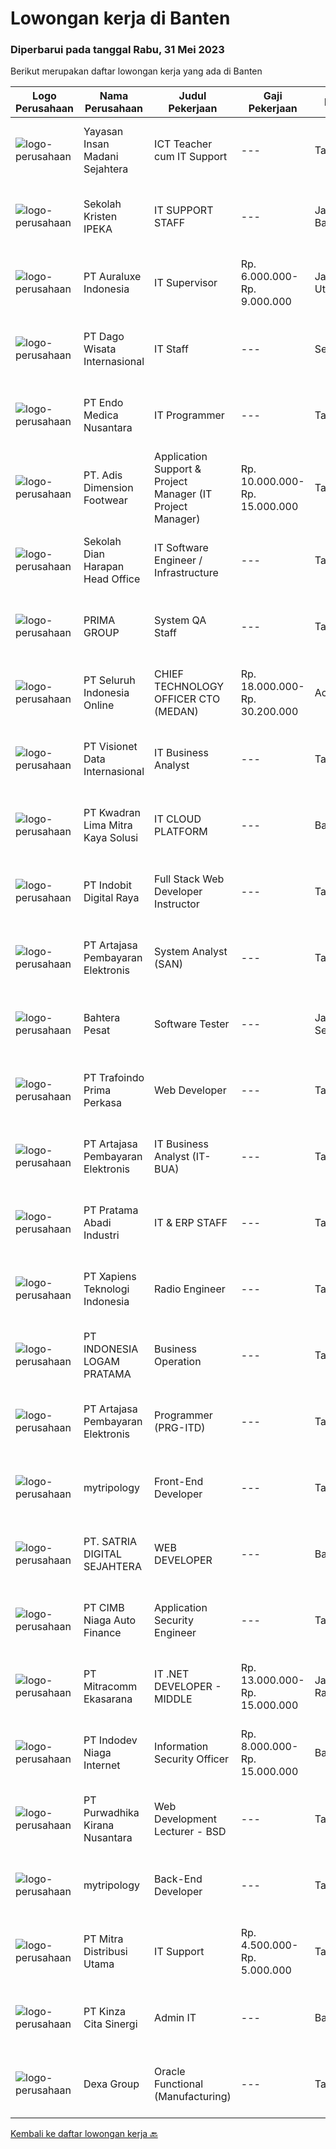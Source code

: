 
  # Lowongan kerja di Banten

  ### Diperbarui pada tanggal Rabu, 31 Mei 2023

  Berikut merupakan daftar lowongan kerja yang ada di Banten

  |Logo Perusahaan | Nama Perusahaan | Judul Pekerjaan | Gaji Pekerjaan | Lokasi | Deskripsi | Tanggal diunggah | Pranala |
  | -------------- | --------------- | --------------- | --------- | --------- | -------------- | ------- | ----------- |
  |![logo-perusahaan](https://image-service-cdn.seek.com.au/953291666271529ba2ab549b7575912b2c815c79/ee4dce1061f3f616224767ad58cb2fc751b8d2dc)|Yayasan Insan Madani Sejahtera|ICT Teacher cum IT Support|---|Tangerang|Responsibilities: Understand and implement the vision and mission of the school into lesson plans, work plans and assessment plans. Implement...|Selasa, 30 Mei 2023|https://www.jobstreet.co.id/id/job/ict-teacher-cum-it-support-4353129?token=0~b1b18958-671c-41c6-8715-fb4143d0bec4&sectionRank=1&jobId=jobstreet-id-job-4353129|
|![logo-perusahaan](https://image-service-cdn.seek.com.au/c6a5968ea0c6b8e89e9a3d86bd012a43037a2d48/ee4dce1061f3f616224767ad58cb2fc751b8d2dc)|Sekolah Kristen IPEKA|IT SUPPORT STAFF|---|Jakarta Barat|Requirements:  Bachelor’s degree in Electrical Engineering / Informatics Maximum age of 30 years old Minimum 1-year experience in the relevant...|Rabu, 31 Mei 2023|https://www.jobstreet.co.id/id/job/it-support-staff-4354324?token=0~b1b18958-671c-41c6-8715-fb4143d0bec4&sectionRank=2&jobId=jobstreet-id-job-4354324|
|![logo-perusahaan](https://i.ibb.co/sqvTCh9/112815900-stock-vector-no-image-available-icon-flat-vector.webp)|PT Auraluxe Indonesia|IT Supervisor|Rp. 6.000.000-Rp. 9.000.000|Jakarta Utara|Kualifikasi: ​Pendidikan minimal S1 Jurusan Teknik (Teknik Informatika /Sistem Informasi). Berpengalaman dalam menangani sistem IT internal, khususnya...|Rabu, 31 Mei 2023|https://www.jobstreet.co.id/id/job/it-supervisor-4354161?token=0~b1b18958-671c-41c6-8715-fb4143d0bec4&sectionRank=3&jobId=jobstreet-id-job-4354161|
|![logo-perusahaan](https://image-service-cdn.seek.com.au/d080c4a3f749a32086657040e2f3f6aaaaea9a0b/ee4dce1061f3f616224767ad58cb2fc751b8d2dc)|PT Dago Wisata Internasional|IT Staff|---|Serang|Responsibilities: Planning, developing, and monitoring IT work programs  Troubleshoot and repair technical problems or issues related to computer...|Senin, 29 Mei 2023|https://www.jobstreet.co.id/id/job/it-staff-1035968715?token=0~b1b18958-671c-41c6-8715-fb4143d0bec4&sectionRank=4&jobId=jobstreet-id-job-1035968715|
|![logo-perusahaan](https://image-service-cdn.seek.com.au/ea5628ca3d1d608f5a10d25b6bcfb396c4c72b03/ee4dce1061f3f616224767ad58cb2fc751b8d2dc)|PT Endo Medica Nusantara|IT Programmer|---|Tangerang|- Melakukan perencanaan dan merancang struktur hingga tampilan program - Mengelola sistem database - Melakukan maintenance sistem operasi - Mengelola...|Selasa, 30 Mei 2023|https://www.jobstreet.co.id/id/job/it-programmer-1035932975?token=0~b1b18958-671c-41c6-8715-fb4143d0bec4&sectionRank=5&jobId=jobstreet-id-job-1035932975|
|![logo-perusahaan](https://image-service-cdn.seek.com.au/f7fd64c403271537abb970960363d9ac3f6e6dc7/ee4dce1061f3f616224767ad58cb2fc751b8d2dc)|PT. Adis Dimension Footwear|Application Support & Project Manager (IT Project Manager)|Rp. 10.000.000-Rp. 15.000.000|Tangerang|Requirements: Having safety awareness Minimum Bachelor's Degree of Information System/Informatics engineering or related Minimum 5 years experience as...|Selasa, 30 Mei 2023|https://www.jobstreet.co.id/id/job/application-support-project-manager-it-project-manager-4352619?token=0~b1b18958-671c-41c6-8715-fb4143d0bec4&sectionRank=6&jobId=jobstreet-id-job-4352619|
|![logo-perusahaan](https://i.ibb.co/sqvTCh9/112815900-stock-vector-no-image-available-icon-flat-vector.webp)|Sekolah Dian Harapan Head Office|IT Software Engineer / Infrastructure|---|Tangerang|IT Software Engineer Familiar with PHP laravel, Mysql, vue.js Having knowledge in web technology (HTML, CSS, Javascript) Placement in Karawaci,...|Rabu, 31 Mei 2023|https://www.jobstreet.co.id/id/job/it-software-engineer-infrastructure-4354311?token=0~b1b18958-671c-41c6-8715-fb4143d0bec4&sectionRank=7&jobId=jobstreet-id-job-4354311|
|![logo-perusahaan](https://image-service-cdn.seek.com.au/e0f7552cee29bad642f1b9e6ae1eba58c09d34fe/ee4dce1061f3f616224767ad58cb2fc751b8d2dc)|PRIMA GROUP|System QA Staff|---|Tangerang|Kualifikasi: Usia Maksimal 30 Tahun Pendidikan S1 dari Jurusan Teknik Informatika/Sistem Informasi, IPK Minimal 2.80 Memiliki Pengalaman sebagai...|Selasa, 30 Mei 2023|https://www.jobstreet.co.id/id/job/system-qa-staff-4353591?token=0~b1b18958-671c-41c6-8715-fb4143d0bec4&sectionRank=8&jobId=jobstreet-id-job-4353591|
|![logo-perusahaan](https://image-service-cdn.seek.com.au/c768f0670f8f8212da7de609b6af9d0b2e5134cc/ee4dce1061f3f616224767ad58cb2fc751b8d2dc)|PT Seluruh Indonesia Online|CHIEF TECHNOLOGY OFFICER CTO (MEDAN)|Rp. 18.000.000-Rp. 30.200.000|Aceh|Memiliki pengalaman leadership sebagai Manager sebelumnya.Back End Engineer1. Memiliki pengalaman dalam membangun RESTful APIs2. Menguasai bahasa...|Senin, 29 Mei 2023|https://www.jobstreet.co.id/id/job/chief-technology-officer-cto-medan-4350731?token=0~b1b18958-671c-41c6-8715-fb4143d0bec4&sectionRank=9&jobId=jobstreet-id-job-4350731|
|![logo-perusahaan](https://image-service-cdn.seek.com.au/84d23b3586ee4efd70ea62878095fcc6b1639e33/ee4dce1061f3f616224767ad58cb2fc751b8d2dc)|PT Visionet Data Internasional|IT Business Analyst|---|Tangerang|Job description &amp; requirementsJob Descriptions: Gather insight from corporate executive about business needs and future growth Ensure applications...|Selasa, 30 Mei 2023|https://www.jobstreet.co.id/id/job/it-business-analyst-1035773391?token=0~b1b18958-671c-41c6-8715-fb4143d0bec4&sectionRank=10&jobId=jobstreet-id-job-1035773391|
|![logo-perusahaan](https://image-service-cdn.seek.com.au/c01242fe4e8e9c067ea4c8b81e3dbae691cb72c5/ee4dce1061f3f616224767ad58cb2fc751b8d2dc)|PT Kwadran Lima Mitra Kaya Solusi|IT CLOUD PLATFORM|---|Banten|Familiar with IT Cloud Platform Print driver / que Administration on Windows Server Requirement:1. Have a bachelor's degree in Information Technology...|Selasa, 30 Mei 2023|https://www.jobstreet.co.id/id/job/it-cloud-platform-1035983929?token=0~b1b18958-671c-41c6-8715-fb4143d0bec4&sectionRank=11&jobId=jobstreet-id-job-1035983929|
|![logo-perusahaan](https://image-service-cdn.seek.com.au/50a600465d93b49fcc3239acb81b0c453ba95dad/ee4dce1061f3f616224767ad58cb2fc751b8d2dc)|PT Indobit Digital Raya|Full Stack Web Developer Instructor|---|Tangerang|Job description &amp; requirementsJob descriptionAt Bitlabs we aim to transform lives through work-relevant Learning in Digital and Data. We teach...|Selasa, 30 Mei 2023|https://www.jobstreet.co.id/id/job/full-stack-web-developer-instructor-1035794339?token=0~b1b18958-671c-41c6-8715-fb4143d0bec4&sectionRank=12&jobId=jobstreet-id-job-1035794339|
|![logo-perusahaan](https://image-service-cdn.seek.com.au/55aded1287383eeeb6207d2664b4836add413aaf/ee4dce1061f3f616224767ad58cb2fc751b8d2dc)|PT Artajasa Pembayaran Elektronis|System Analyst (SAN)|---|Tangerang|Analisa sistem untuk transaksional, sistem back office dan frontend Melaksanakan, menganalisa dan mengawasi research &amp; development Analisa...|Selasa, 30 Mei 2023|https://www.jobstreet.co.id/id/job/system-analyst-san-4353808?token=0~b1b18958-671c-41c6-8715-fb4143d0bec4&sectionRank=13&jobId=jobstreet-id-job-4353808|
|![logo-perusahaan](https://image-service-cdn.seek.com.au/ecda16622013887b9b71a3abcef092801fd93d55/ee4dce1061f3f616224767ad58cb2fc751b8d2dc)|Bahtera Pesat|Software Tester|---|Jakarta Selatan|Kriteria : Usia minimal 21 tahun, Maks 30 Tahun Pendidikan S1 Teknik Komputer/Informatika/Sistem Informasi/Teknik Elektro Fresh graduate /...|Senin, 29 Mei 2023|https://www.jobstreet.co.id/id/job/software-tester-4351950?token=0~b1b18958-671c-41c6-8715-fb4143d0bec4&sectionRank=14&jobId=jobstreet-id-job-4351950|
|![logo-perusahaan](https://image-service-cdn.seek.com.au/01135594a2913c9a11a69d818ac3ad7e441c78cb/ee4dce1061f3f616224767ad58cb2fc751b8d2dc)|PT Trafoindo Prima Perkasa|Web Developer|---|Tangerang|Responsibilities: Design &amp; implementation of new or modified software programs Drawing up the functional specification and flowchart as a coding...|Selasa, 30 Mei 2023|https://www.jobstreet.co.id/id/job/web-developer-4353542?token=0~b1b18958-671c-41c6-8715-fb4143d0bec4&sectionRank=15&jobId=jobstreet-id-job-4353542|
|![logo-perusahaan](https://image-service-cdn.seek.com.au/55aded1287383eeeb6207d2664b4836add413aaf/ee4dce1061f3f616224767ad58cb2fc751b8d2dc)|PT Artajasa Pembayaran Elektronis|IT Business Analyst (IT-BUA)|---|Tangerang|Tugas dan Tanggung Jawab : Menganalisa kebutuhan bisnis yang komplek dari product manager dan menentukan solusi sistem yang tepat Bekerjasama dengan...|Selasa, 30 Mei 2023|https://www.jobstreet.co.id/id/job/it-business-analyst-it-bua-4353810?token=0~b1b18958-671c-41c6-8715-fb4143d0bec4&sectionRank=16&jobId=jobstreet-id-job-4353810|
|![logo-perusahaan](https://image-service-cdn.seek.com.au/7c69d24e48cd79a027886b6dc41f0d26c48c7c4a/ee4dce1061f3f616224767ad58cb2fc751b8d2dc)|PT Pratama Abadi Industri|IT & ERP STAFF|---|Tangerang|Deskripsi pekerjaan:Mengembangkan atau merancang sistem / program untuk memudahkan kinerja bisnis dan mengoptimalkan seluruh pekerjaan dengan adanya...|Minggu, 28 Mei 2023|https://www.jobstreet.co.id/id/job/it-erp-staff-4350622?token=0~b1b18958-671c-41c6-8715-fb4143d0bec4&sectionRank=17&jobId=jobstreet-id-job-4350622|
|![logo-perusahaan](https://image-service-cdn.seek.com.au/e34d3e0dc91405dbb4774a5b8d182715f739f7bd/ee4dce1061f3f616224767ad58cb2fc751b8d2dc)|PT Xapiens Teknologi Indonesia|Radio Engineer|---|Tangerang|Job description &amp; requirementsJob Description: Create technical solutions      related to radio trunking requirements and radio point-to-point...|Selasa, 30 Mei 2023|https://www.jobstreet.co.id/id/job/radio-engineer-1035599998?token=0~b1b18958-671c-41c6-8715-fb4143d0bec4&sectionRank=18&jobId=jobstreet-id-job-1035599998|
|![logo-perusahaan](https://image-service-cdn.seek.com.au/267845bd85e5ab2dd619d82c60ffe8cbd6724091/ee4dce1061f3f616224767ad58cb2fc751b8d2dc)|PT INDONESIA LOGAM PRATAMA|Business Operation|---|Tangerang|Responsibility : Handling disbursement process Solving transaction cases if needed Provide report related with business operation Maximize the...|Selasa, 30 Mei 2023|https://www.jobstreet.co.id/id/job/business-operation-4353024?token=0~b1b18958-671c-41c6-8715-fb4143d0bec4&sectionRank=19&jobId=jobstreet-id-job-4353024|
|![logo-perusahaan](https://image-service-cdn.seek.com.au/55aded1287383eeeb6207d2664b4836add413aaf/ee4dce1061f3f616224767ad58cb2fc751b8d2dc)|PT Artajasa Pembayaran Elektronis|Programmer (PRG-ITD)|---|Tangerang|Merancang, melaksanakan dan menganalisa kegiatan research&amp;development Perancangan , pengembangan dan perbaikan sistem produksi Analisa kebutuhan...|Selasa, 30 Mei 2023|https://www.jobstreet.co.id/id/job/programmer-prg-itd-4353804?token=0~b1b18958-671c-41c6-8715-fb4143d0bec4&sectionRank=20&jobId=jobstreet-id-job-4353804|
|![logo-perusahaan](https://i.ibb.co/sqvTCh9/112815900-stock-vector-no-image-available-icon-flat-vector.webp)|mytripology|Front-End Developer|---|Tangerang|Job description &amp; requirementsMain Responsibilities: Working with IT team to create stable, compact/effective, secure, and impressive website...|Selasa, 30 Mei 2023|https://www.jobstreet.co.id/id/job/front-end-developer-1035825229?token=0~b1b18958-671c-41c6-8715-fb4143d0bec4&sectionRank=21&jobId=jobstreet-id-job-1035825229|
|![logo-perusahaan](https://image-service-cdn.seek.com.au/8eb3d102389f9bbe1185a807e31c01bbfe4086fe/ee4dce1061f3f616224767ad58cb2fc751b8d2dc)|PT. SATRIA DIGITAL SEJAHTERA|WEB DEVELOPER|---|Banten|PT. SATRIA DIGITAL SEJAHTERA membuka lowongan kerja untuk mengisi posisi sebagai Web Developer untuk Build and Update Internal Application (Web...|Selasa, 30 Mei 2023|https://www.jobstreet.co.id/id/job/web-developer-1035767031?token=0~b1b18958-671c-41c6-8715-fb4143d0bec4&sectionRank=22&jobId=jobstreet-id-job-1035767031|
|![logo-perusahaan](https://image-service-cdn.seek.com.au/14f9f8ccc12d51121e96ea2224ff707c40d6ca88/ee4dce1061f3f616224767ad58cb2fc751b8d2dc)|PT CIMB Niaga Auto Finance|Application Security Engineer|---|Tangerang|Job Description :·        To do API testing and crosscheck the documentation·        To do microservice testing and crosscheck with business...|Selasa, 30 Mei 2023|https://www.jobstreet.co.id/id/job/application-security-engineer-4334624?token=0~b1b18958-671c-41c6-8715-fb4143d0bec4&sectionRank=23&jobId=jobstreet-id-job-4334624|
|![logo-perusahaan](https://image-service-cdn.seek.com.au/189171fd90a866a518406cdf726ca4d155754464/ee4dce1061f3f616224767ad58cb2fc751b8d2dc)|PT Mitracomm Ekasarana|IT .NET DEVELOPER - MIDDLE|Rp. 13.000.000-Rp. 15.000.000|Jakarta Raya|PT Mitracomm Ekasarana bekerjasama dengan perusahaan IT terkemuka membuka lowongan kerja untuk posisi :IT.NET DEVELOPERLevel Middle(Bekerja dengan...|Senin, 29 Mei 2023|https://www.jobstreet.co.id/id/job/it-.net-developer-middle-4352041?token=0~b1b18958-671c-41c6-8715-fb4143d0bec4&sectionRank=24&jobId=jobstreet-id-job-4352041|
|![logo-perusahaan](https://image-service-cdn.seek.com.au/f074cabbaa6050e58e0b035af161ff14f87b92a6/ee4dce1061f3f616224767ad58cb2fc751b8d2dc)|PT Indodev Niaga Internet|Information Security Officer|Rp. 8.000.000-Rp. 15.000.000|Banten|We are looking for an agile Information Security Officer who is establishing and improving a set of ICT business processes that will secure our...|Senin, 29 Mei 2023|https://www.jobstreet.co.id/id/job/information-security-officer-4352191?token=0~b1b18958-671c-41c6-8715-fb4143d0bec4&sectionRank=25&jobId=jobstreet-id-job-4352191|
|![logo-perusahaan](https://image-service-cdn.seek.com.au/a78dc36a6fec49d7f6385e128b374225beb3fb24/ee4dce1061f3f616224767ad58cb2fc751b8d2dc)|PT Purwadhika Kirana Nusantara|Web Development Lecturer - BSD|---|Tangerang|Job description &amp; requirementsPurwadhika is now looking for Full Stack Web Development Lecturer who wants to join our team and grow with us. If...|Selasa, 30 Mei 2023|https://www.jobstreet.co.id/id/job/web-development-lecturer-bsd-1035809397?token=0~b1b18958-671c-41c6-8715-fb4143d0bec4&sectionRank=26&jobId=jobstreet-id-job-1035809397|
|![logo-perusahaan](https://i.ibb.co/sqvTCh9/112815900-stock-vector-no-image-available-icon-flat-vector.webp)|mytripology|Back-End Developer|---|Tangerang|Job description &amp; requirementsMain Responsibilities: Collaborating with Front-end Developers and Product Manager to establish objectives and...|Selasa, 30 Mei 2023|https://www.jobstreet.co.id/id/job/back-end-developer-1035825185?token=0~b1b18958-671c-41c6-8715-fb4143d0bec4&sectionRank=27&jobId=jobstreet-id-job-1035825185|
|![logo-perusahaan](https://image-service-cdn.seek.com.au/1df5b52dad1d6530b2d2c7a23c34dd68b2cbc90c/ee4dce1061f3f616224767ad58cb2fc751b8d2dc)|PT Mitra Distribusi Utama|IT Support|Rp. 4.500.000-Rp. 5.000.000|Tangerang|Kualifikasi: Terbiasa menjadi customer service Bisa mengetik dengan cepat Mempunyai pengalaman sebagai help desk Mengerti mengenai dasar membuat...|Jumat, 26 Mei 2023|https://www.jobstreet.co.id/id/job/it-support-4349756?token=0~b1b18958-671c-41c6-8715-fb4143d0bec4&sectionRank=28&jobId=jobstreet-id-job-4349756|
|![logo-perusahaan](https://image-service-cdn.seek.com.au/4b14c802add7878b5a0327f138a9b5f292a2e27a/ee4dce1061f3f616224767ad58cb2fc751b8d2dc)|PT Kinza Cita Sinergi|Admin IT|---|Banten|ADMIN ITTugas: Maintain hardware dan software di toko dan di kantor Melakukan Stock Opname ( Audit ) Inventory dan Asset. Persyaratan : S1 Ilmu...|Jumat, 26 Mei 2023|https://www.jobstreet.co.id/id/job/admin-it-4349735?token=0~b1b18958-671c-41c6-8715-fb4143d0bec4&sectionRank=29&jobId=jobstreet-id-job-4349735|
|![logo-perusahaan](https://image-service-cdn.seek.com.au/7554a19121d300fd9572b299cd7ba5fec96a4847/ee4dce1061f3f616224767ad58cb2fc751b8d2dc)|Dexa Group|Oracle Functional (Manufacturing)|---|Tangerang|Assist in interpreting business documents and develop use cases for development team Analyze and translate business needs into functional requirements...|Selasa, 30 Mei 2023|https://www.jobstreet.co.id/id/job/oracle-functional-manufacturing-4353417?token=0~b1b18958-671c-41c6-8715-fb4143d0bec4&sectionRank=30&jobId=jobstreet-id-job-4353417|


  [Kembali ke daftar lowongan kerja 🔙](../README.md#daftar-lowongan-kerja)
  